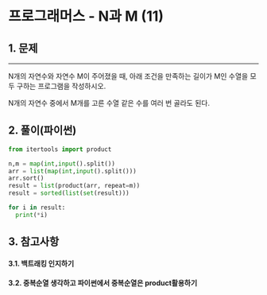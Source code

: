 # 프로그래머스 - N과 M (11)
## 1. 문제
***
N개의 자연수와 자연수 M이 주어졌을 때, 아래 조건을 만족하는 길이가 M인 수열을 모두 구하는 프로그램을 작성하시오.

N개의 자연수 중에서 M개를 고른 수열
같은 수를 여러 번 골라도 된다.
## 2. 풀이(파이썬)
```py
from itertools import product

n,m = map(int,input().split())
arr = list(map(int,input().split()))
arr.sort()
result = list(product(arr, repeat=m))
result = sorted(list(set(result)))

for i in result:
  print(*i)
```

## 3. 참고사항
#### 3.1. 백트래킹 인지하기
#### 3.2. 중복순열 생각하고 파이썬에서 중복순열은 product활용하기
